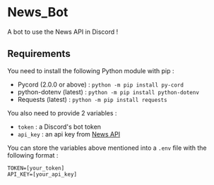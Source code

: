 # News_Bot
A bot to use the News API in Discord !

## Requirements

You need to install the following Python module with pip : 
- Pycord (2.0.0 or above) : `python -m pip install py-cord`
- python-dotenv (latest) : `python -m pip install python-dotenv`
- Requests (latest) : `python -m pip install requests`

You also need to provide 2 variables :
- `token` : a Discord's bot token
- `api_key` : an api key from <a href="https://newsapi.org/">News API</a>

You can store the variables above mentioned into a `.env` file with the following format :
```dotenv
TOKEN=[your_token]
API_KEY=[your_api_key]
```
